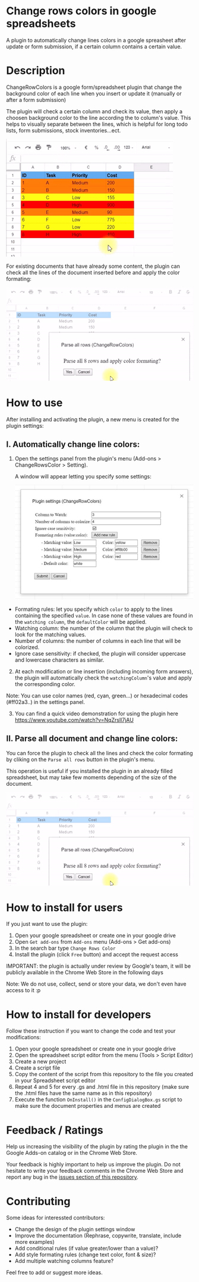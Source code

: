 # Change rows colors in google spreadsheets

A plugin to automatically change lines colors in a google spreasheet after update or form submission, if a certain column contains a certain value.

# Description

ChangeRowColors is a google form/spreadsheet plugin that change the background color of each line when you insert or update it (manually or after a form submission)

The plugin will check a certain column and check its value, then apply a choosen background color to the line according the to column's value. This helps to visually separate between the lines, which is helpful for long todo lists, form submissions, stock inventories...ect.

![Example](examples/example_todo_list.gif)

For existing documents that have already some content, the plugin can check all the lines of the document inserted before and apply the color formating:

![Example](examples/example_parse_all_rows.gif)


# How to use

After installing and activating the plugin, a new menu is created for the plugin settings:


## I. Automatically change line colors:
1. Open the settings panel from the plugin's menu (Add-ons > ChangeRowsColor > Setting).

    A window will appear letting you specify some settings:

    ![Example](examples/example_settings_window.jpg)

- Formating rules: let you specify which `color` to apply to the lines containing the specified `value`.
In case none of these values are found in the `watching column`, the `defaultColor` will be applied. 
- Watching column: the number of the column that the plugin will check to look for the matching values.
- Number of columns: the number of columns in each line that will be colorized.
- Ignore case sensitivity: if checked, the plugin will consider uppercase and lowercase characters as similar.

2. At each modification or line insertion (including incoming form answers), the plugin will automatically check the `watchingColumn`'s value and apply the corresponding color.

Note: You can use color names (red, cyan, green...) or hexadecimal codes (#ff02a3..) in the settings panel.

3. You can find a quick video demonstration for using the plugin here
https://www.youtube.com/watch?v=NqZrslI7jAU


## II. Parse all document and change line colors:

You can force the plugin to check all the lines and check the color formating by cliking on the `Parse all rows` button in the plugin's menu.
 
This operation is useful if you installed the plugin in an already filled spreadsheet, but may take few moments depending of the size of the document.

![Example](examples/example_parse_all_rows.gif)


# How to install for users

If you just want to use the plugin:
1. Open your google spreadsheet or create one in your google drive
2. Open `Get add-ons` from `Add-ons` menu (Add-ons > Get add-ons)
3. In the search bar type `Change Rows Color`
4. Install the plugin (click `Free` button) and accept the request access 

IMPORTANT: the plugin is actually under review by Google's team, it will be publicly available in the Chrome Web Store in the following days

Note: We do not use, collect, send or store your data, we don't even have access to it :p 


# How to install for developers

Follow these instruction if you want to change the code and test your modifications:
1. Open your google spreadsheet or create one in your google drive
2. Open the spreadsheet script editor from the menu (Tools > Script Editor)
3. Create a new project
4. Create a script file
5. Copy the content of the script from this repository to the file you created in your Spreadsheet script editor
6. Repeat 4 and 5 for every .gs and .html file in this repository (make sure the .html files have the same name as in this repository)
7. Execute the function `OnInstall()` in the `ConfigDialogBox.gs` script to make sure the document properties and menus are created


# Feedback / Ratings

Help us increasing the visibility of the plugin by rating the plugin in the the Google Adds-on catalog or in the Chrome Web Store.

Your feedback is highly important to help us improve the plugin. Do not hesitate to write your feedback comments in the Chrome Web Store and report any bug in the [issues section of this repository](https://github.com/amineHorseman/change-rows-colors-in-google-spreadsheets/issues).


# Contributing

Some ideas for interessted contributors:
- Change the design of the plugin settings window
- Improve the documentation (Rephrase, copywrite, translate, include more examples)
- Add conditional rules (if value greater/lower than a value)?
- Add style formating rules (change text color, font & size)?
- Add multiple watching columns feature?

Feel free to add or suggest more ideas.
